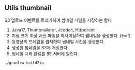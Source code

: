 ## Utils thumbnail

S3 업로드 이벤트를 트리거하여 썸네일 파일을 저장하는 람다

1. Java17, Thumbnailator, Jcodec, Httpclient
2. 지정 크기 이상 사진 파일을 리사이징하여 썸네일을 생성한다. (Exif)
3. 동영상의 프레임을 캡쳐하여 썸네일 사진을 생성한다.
4. 생성한 썸네일을 S3에 저장한다.
5. 썸네일 처리 완료를 BE 서버에 알린다.

```
./gradlew buildZip
```
